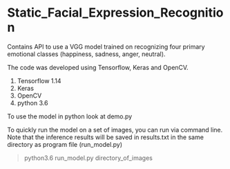 # Static_Facial_Expression_Recognition

Contains API to use a VGG model trained on recognizing four primary emotional classes (happiness, sadness, anger, neutral).

The code was developed using Tensorflow, Keras and OpenCV.
1. Tensorflow 1.14
2. Keras 
3. OpenCV
4. python 3.6

To use the model in python look at demo.py

To quickly run the model on a set of images, you can run via command line. Note that the inference results will be saved in results.txt in the same directory as program file (run_model.py)

>python3.6 run_model.py directory_of_images
